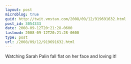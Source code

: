 ```yaml
---
layout: post
microblog: true
guid: http://twit.vmstan.com/2008/09/12/919691632.html
post_id: 3054333
date: 2008-09-12T20:21:28-0600
lastmod: 2008-09-12T20:21:28-0600
type: post
url: /2008/09/12/919691632.html
---
```

Watching Sarah Palin fall flat on her face and loving it!
